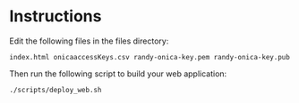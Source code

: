 # Instructions

Edit the following files in the files directory:

`index.html
onicaaccessKeys.csv
randy-onica-key.pem
randy-onica-key.pub
`

Then run the following script to build your web application:

`./scripts/deploy_web.sh`


